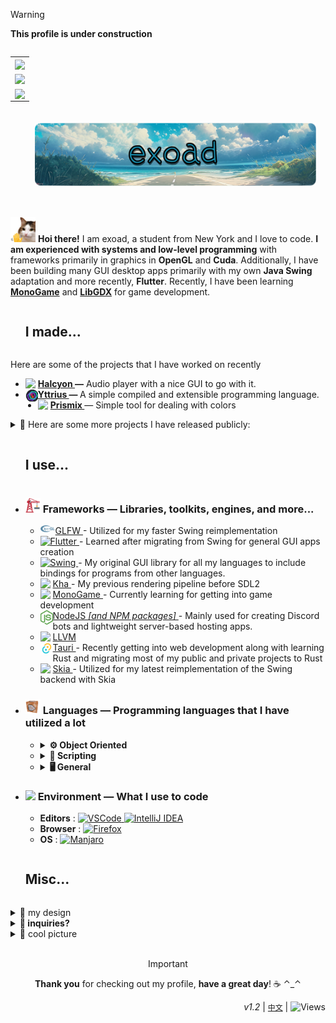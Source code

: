 <!-- >> [!WARNING]
> [`中文`](https://github.com/exoad/exoad/blob/main/README_ZH.md)
-->

> [!WARNING]
> **This profile is under construction**



<table
  align="right"
  style="width: 100%; border: none"
  cellspacing="0"
  cellpadding="0"
  border="0"
>
  <tr>
    <td>
      <img
        align="center"
        src="https://streak-stats.demolab.com?user=exoad&theme=black-ice&hide_border=true&border_radius=20&date_format=%5BY.%5Dn.j&card_width=180&background=30%2C1DEBAB%2C2453EB&fire=000000&dates=EBEBEB&ring=FFFFFF&currStreakNum=EB3838&stroke=EB545400&hide_total_contributions=true&hide_longest_streak=true"
        height="160"
      />
    </td>
  </tr>
  <tr>
    <td>
      <img
        align="center"
        src="https://streak-stats.demolab.com?user=exoad&theme=black-ice&hide_border=true&border_radius=20&date_format=%5BY.%5Dn.j&card_width=180&background=30%2C1DEBAB%2C2453EB&fire=000000&dates=EBEBEB&ring=FFFFFF&currStreakNum=EB3838&stroke=EB545400&hide_current_streak=true&hide_longest_streak=true"
        height="160"
      />
    </td>
  </tr>
  <tr>
    <td>
      <img
        align="center"
        src="https://streak-stats.demolab.com?user=exoad&theme=black-ice&hide_border=true&border_radius=20&date_format=%5BY.%5Dn.j&card_width=180&background=30%2C1DEBAB%2C2453EB&fire=000000&dates=EBEBEB&ring=FFFFFF&currStreakNum=EB3838&stroke=EB545400&hide_total_contributions=true&hide_current_streak=true"
        height="160"
      />
    </td>
  </tr>
</table>

<div align="center" id="user-content-toc">
  <ul>
    <summary>
      <h6 style="display: inline-block">
        <img src="img/title_pic.png" alt="exoad" width="450" />
      </h6>
    </summary>
  </ul>
</div>
<div float="left"></div>

![Hello](img/wave.png) **Hoi there!** I am exoad, a student from New York and
I love to code. **I am experienced with systems and low-level programming**
with frameworks primarily in graphics in **OpenGL** and **Cuda**. Additionally, I have been building many GUI desktop apps primarily with my own **Java Swing** adaptation and more recently, **Flutter**. Recently, I have been learning [**MonoGame**](https://www.monogame.net/) and [**LibGDX**](https://libgdx.com/) for game development.


<div id="user-content-toc">
    <ul>
        <summary>
            <h2 style="display: inline-block;">I made...</h2>
        </summary>
    </ul>
</div>
Here are some of the projects that I have worked on recently
<ul>
    <li>
        <a href="https://github.com/Halcyoninae">
            <img align="left" src="https://github.com/Halcyoninae/Halcyon.c/blob/master/assets/app/Halcyon_Logo.png" width="20">
            <strong>
                Halcyon
            </a> —</strong>
        Audio player with a nice GUI to go with it.
    </li>
    <li>
        <a href="https://github.com/exoad/yttriuslang.c">
            <img align="left" src="img/unknown.png" width="20">
            <strong>
                Yttrius
            </a>
            —
        </strong>
        A simple compiled and extensible programming language.
    </li>
    <li>
        <a href="https://github.com/exoad/prismix">
            <img align="left" src="https://github.com/exoad/prismix/blob/master/assets/_icon.png" width="20">
            <strong>
                Prismix
            </a>
        </strong>
        — Simple tool for dealing with colors
    </li>
</ul>
<p>
    <details>
        <summary>
            📌 Here are some more projects I have released publicly:
        </summary>
        <ul>
            <li>
                <a href="https://github.com/exoad/com.jackmeng">
                    <img align="left" src="img/unknown.png" width="20">
                    <strong>
                        com.jackmeng
                    </a>
                </strong>
                — A library of a bunch of random things to help with developing in Java
            </li>
            <li>
                <a href="https://github.com/exoad/animas-firefox">
                    <img align="left" src="img/unknown.png" width="20">
                    <strong>
                        Firefox Animas
                    </a>
                </strong>
                — Anime themes for Firefox
            </li>
            <li>
                <a href="https://github.com/exoad/toasterify">
                    <img align="left" src="https://github.com/exoad/toasterify/blob/main/assets/icon1024.png?raw=true" width="20">
                    <strong>
                        Toasterify
                    </a>
                </strong>
                — An Android app to warm up your phone to warm up your hands in cold times
            </li>
            <li>
                <a href="https://github.com/exoad/ansicolor">
                    <img align="left" src="img/unknown.png" width="20">
                    <strong>
                        ansicolor
                    </a>
                </strong>
                — A Java library to make dealing with ANSI coloring and prettifying CLI text
      easier
            </li>
            <li>
                <a href="https://github.com/exoad/usaco_mashups">
                    <img align="left" src="img/unknown.png" width="20">
                    <strong>
                        USACO Mashups
                    </a>
                </strong>
                — Discord Bot is written in NodeJS and Java to help with creating problem
      sets for the USACO competition
            </li>
            <li>
                <a href="https://github.com/exoad/meta_javac">
                    <img align="left" src="img/unknown.png" width="20">
                    <strong>
                        Meta4J
                    </a>
                </strong>
                — An attempt to add meta programming into Java with the help of the inbuilt
      annotation API
            </li>
        </ul>
        and more!
    </details>
</p>
<div id="user-content-toc">
    <ul>
        <summary>
            <h2 style="display: inline-block;">I use...</h2>
        </summary>
    </ul>
</div>
<ul>
    <li>
        <h3>
            <img src="img/construction.png" width="24">
            <strong>Frameworks —</strong>
            Libraries, toolkits, engines, and
      more...
        </h3>
        <ul>
            <li>
                <a href="https://www.glfw.org/">
                    <img align="left" src="img/OpenGL_100px_June16.png" width="24">
                    GLFW
                </a>
                -
        Utilized for my faster Swing reimplementation
            </li>
            <li>
                <a href="https://flutter.dev">
                    <img align="left" src="https://storage.googleapis.com/cms-storage-bucket/0dbfcc7a59cd1cf16282.png" width="16">
                    Flutter
                </a>
                -
        Learned after migrating from Swing for general GUI apps creation
            </li>
            <li>
                <a href="https://docs.oracle.com/en/java/javase/17/docs/api/java.desktop/javax/swing/package-summary.html">
                    <img align="left" src="https://brandslogos.com/wp-content/uploads/images/java-logo-2.png" width="16">
                    Swing
                </a>
                - My original GUI library for all my languages to include bindings for programs from other languages.
            </li>
            <li>
                <a href="https://github.com/Kode/Kha">
                    <img align="left" src="https://github.com/Kode.png?size=512" width="20">
                    Kha
                </a>
                - My previous rendering pipeline before SDL2
            </li>
            <li>
                <a href="https://www.monogame.net/">
                    <img align="left" src="https://github.com/MonoGame/MonoGame.Logo/raw/master/FullColorOnLight/LogoOnly_128px.png?raw=true" width="20">
                    MonoGame
                </a>
                - Currently learning for getting into game development
            </li>
            <li>
                <a href="https://nodejs.org/en">
                    <img align="left" src="img/nodejs.png" width="20">
                    NodeJS
                    <em>
                        [and NPM
            packages]
                    </em>
                </a>
                - Mainly used for creating Discord bots and lightweight server-based hosting apps.
            </li>
            <li>
                <a href="https://llvm.org/">
                    <img align="left" src="https://llvm.org/img/DragonMedium.png" width="20">
                    LLVM
                </a>
            </li>
            <li>
                <a href="https://tauri.app/">
                    <img align="left" src="img/tauri.png" width="20">
                    Tauri
                </a>
                - Recently getting
        into web development along with learning Rust and migrating most of my public and private projects to Rust
            </li>
            <li>
                <a href="https://skia.org/">
                    <img align="left" src="https://upload.wikimedia.org/wikipedia/en/thumb/3/33/Skia_Project_Logo.svg/263px-Skia_Project_Logo.svg.png" width="20">
                    Skia
                </a>
                - Utilized for my latest reimplementation of the Swing backend with Skia
            </li>
        </ul>
    </li>
    <li>
        <h3>
            <img src="img/command_block.gif" width="24">
            <strong>Languages —</strong>
            Programming languages that I have
      utilized
      a lot
        </h3>
        <ul>
            <li>
                <details>
                    <summary>
                        <strong>⚙️ Object Oriented</strong>
                    </summary>
                    <ul>
                        <li>
                            <img align="center" src="https://img.shields.io/badge/java-%23ED8B00.svg?style=for-the-badge&logo=openjdk&logoColor=white">
                            <img align="center" src="https://img.shields.io/badge/kotlin-%237F52FF.svg?style=for-the-badge&logo=kotlin&logoColor=white">
                            (~4) - Swing and Android Apps
                        </li>
                        <li>
                            <img align="center" src="https://img.shields.io/badge/dart-%230175C2.svg?style=for-the-badge&logo=dart&logoColor=white">
                            (>2) - Flutter
                        </li>
                        <li>
                            <img align="center" src="https://img.shields.io/badge/c++-%2300599C.svg?style=for-the-badge&logo=c%2B%2B&logoColor=white">
                            (>4) - Skia and GLFW
                        </li>
                        <li>
                            <img align="center" src="https://img.shields.io/badge/Haxe-EA8220?style=for-the-badge&logo=haxe&logoColor=FFF&labelColor=EA8220">
                            (~2) - OpenFL and Kha
                        </li>
                        <li>
                            <img align="center" src="https://img.shields.io/badge/c%23-%23239120.svg?style=for-the-badge&logo=c-sharp&logoColor=white">
                            (~0.1) - MonoGame and Dot NET
                        </li>
                    </ul>
                </details>
            </li>
            <li>
                <details>
                    <summary>
                        <strong>📜 Scripting</strong>
                    </summary>
                    <ul>
                        <li>
                            <img align="center" src="https://img.shields.io/badge/javascript-%23323330.svg?style=for-the-badge&logo=javascript&logoColor=%23F7DF1E">
                            (>2) - NodeJS and Dart for the web
                        </li>
                        <li>
                            <img align="center" src="https://img.shields.io/badge/lua-%232C2D72.svg?style=for-the-badge&logo=lua&logoColor=white">
                            (>4) - Inconjunction with C
                        </li>
                    </ul>
                </details>
            </li>
            <li>
                <details>
                    <summary>
                        <strong>🖥️ General</strong>
                    </summary>
                    <ul>
                        <li>
                            <img align="center" src="https://img.shields.io/badge/c-%2300599C.svg?style=for-the-badge&logo=c&logoColor=white">
                            (>5)
              - Compiler Design and Systems
                        </li>
                        <li>
                            <img align="center" src="https://img.shields.io/badge/rust-%23000000.svg?style=for-the-badge&logo=rust&logoColor=white">
                            (~0.1) - Tauri
                        </li>
                    </ul>
                </details>
            </li>
        </ul>
    </li>
    <li>
        <h3>
            <img src="https://emojigraph.org/media/google/night-with-stars_1f303.png" width="24">
            <strong>
                Environment
        —
            </strong>
            What I use to code
        </h3>
        <ul>
            <li>
                <strong>Editors</strong>
                :
                <a href="https://code.visualstudio.com/">
                    <img src="https://img.shields.io/badge/Visual%20Studio%20Code-0078d7.svg?style=flat-square&logo=visual-studio-code&logoColor=white" alt="VSCode">
                </a>
                <a href="https://www.jetbrains.com/idea/">
                    <img src="https://img.shields.io/badge/IntelliJIDEA-000000.svg?style=flat-square&logo=intellij-idea&logoColor=white" alt="IntelliJ IDEA">
                </a>
            </li>
            <li>
                <strong>Browser</strong>
                :
                <a href="https://www.mozilla.org/en-US/firefox/new/">
                    <img src="https://img.shields.io/badge/Firefox-FF7139?style=flat-square&logo=Firefox-Browser&logoColor=white" alt="Firefox">
                </a>
            </li>
            <li>
                <strong>OS</strong>
                :
                <a href="https://manjaro.org/">
                    <img src="https://img.shields.io/badge/Manjaro-35BF5C?style=flat-square&logo=Manjaro&logoColor=white" alt="Manjaro">
                </a>
            </li>
        </ul>
    </li>
</ul>
<div id="user-content-toc">
    <ul>
        <summary>
            <h2 style="display: inline-block;">Misc...</h2>
        </summary>
    </ul>
</div>

<details>
  <summary>🎨 my design</summary>
  Here are the main colors that I use in most current-day GUI apps:
  <br>

  ![My color palette](img/colormap.png)
</details>
<details>
  <summary>
    <strong>🎀 inquiries?</strong>
  </summary>

  If you have inquiries regarding my software, give me a forward through my Discord server:
  [https://discord.gg/PbJQRT9zQ8](https://discord.gg/PbJQRT9zQ8)


  If there is an issue with incorrect rendering of this profile, please submit a PR through this [profile's repo](https://github.com/exoad/exoad)
</details>
<details>
  <summary>
    🏮 cool picture
  </summary>
  <div align="center">

  ![Image](img/海沿いの道.png)

  </div>
</details>
  <div align="center">
  <br />

> [!IMPORTANT]
> **Thank you** for checking out my profile, **have a great day**! ☕ &#x2303;\_&#x2303;

  </div>

<div align="right">

_v1.2_ | [`中文`](https://github.com/exoad/exoad/blob/main/README_ZH.md) | ![Views](https://hits.seeyoufarm.com/api/count/incr/badge.svg?url=https%3A%2F%2Fgithub.com%2Fexoad&count_bg=%23000000&title_bg=%23000000&icon=gitkraken.svg&icon_color=%23E7E7E7&title=views&edge_flat=true)

</div>
